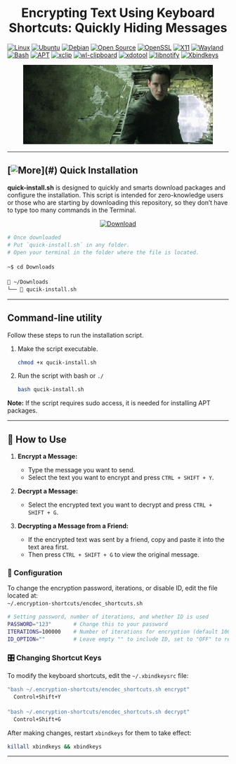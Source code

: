 <h1 align="center">Encrypting Text Using Keyboard Shortcuts: Quickly Hiding Messages</h1>

[![Linux](https://img.shields.io/badge/Linux-FCC624?logo=linux&logoColor=black)](#)
[![Ubuntu](https://img.shields.io/badge/Ubuntu-E95420?logo=ubuntu&logoColor=white)](#)
[![Debian](https://img.shields.io/badge/Debian-A81D33?logo=debian&logoColor=fff)](#)
[![Open Source](https://img.shields.io/badge/Open%20Source-Initiative-3DA639?logo=opensourceinitiative&logoColor=white&labelColor=5A5A5A)](#) 
[![OpenSSL](https://img.shields.io/badge/OpenSSL-721412?logo=openssl&logoColor=white)](#)
[![X11](https://img.shields.io/badge/X11-Window%20System-FF6600?logo=x.org&logoColor=white)](#)
[![Wayland](https://img.shields.io/badge/Wayland-Display%20Server-1793D1?logo=wayland&logoColor=white)](#)
[![Bash](https://img.shields.io/badge/Bash-5A5A5A?logo=gnu-bash&logoColor=white)](#)
[![APT](https://img.shields.io/badge/APT-Advanced%20Package%20Tool-336791?logo=debian&logoColor=white)](#)
[![xclip](https://img.shields.io/badge/xclip-clipboard-blue)](#)
[![wl-clipboard](https://img.shields.io/badge/wl--clipboard-Wayland%20Clipboard-6C9EF8)](#)
[![xdotool](https://img.shields.io/badge/xdotool-automation-yellow)](#)
[![libnotify](https://img.shields.io/badge/libnotify-notifications-orange)](#)
[![Xbindkeys](https://img.shields.io/badge/Xbindkeys-0277BD?logo=gnu&logoColor=white)](https://www.nongnu.org/xbindkeys/)

<!-- <p align="center">Preview</p> -->

<p align="center">
  <img src="preview/giphy.gif" alt="Preview GIF" width="auto">
</p>

---  

## [![More](https://img.shields.io/badge/->__-2D2F34?)](#) Quick Installation 

<!--  [![Download](https://img.shields.io/badge/Download-Latest-blue?style=for-the-badge&logo=download)](https://github.com/user/repository/releases/latest) -->

  **quick-install.sh** is designed to quickly and smarts download packages and configure the installation. This script is intended for zero-knowledge users or those who are starting by downloading this repository, so they don’t have to type too many commands in the Terminal.


<p align="center">
  <a href="https://github.com/jmswycode/encryption-shortcuts/blob/main/quick-install.sh">
    <img src="https://img.shields.io/badge/Download-quick--install.sh-blue?style=for-the-badge&logo=download" alt="Download">
  </a>
</p>


```sh
# Once downloaded  
# Put `quick-install.sh` in any folder.  
# Open your terminal in the folder where the file is located.

~$ cd Downloads

📁 ~/Downloads
└── 📜 qucik-install.sh
```

---  

## Command-line utility
Follow these steps to run the installation script.

1. Make the script executable.
   ```bash
   chmod +x qucik-install.sh
   ```  

2. Run the script with bash or `./`
   ```bash
   bash qucik-install.sh
   ```  
**Note:** If the script requires sudo access, it is needed for installing APT packages.

--- 
## 🚀 How to Use  

1. **Encrypt a Message:**  
   - Type the message you want to send.  
   - Select the text you want to encrypt and press `CTRL + SHIFT + Y`.  

2. **Decrypt a Message:**  
   - Select the encrypted text you want to decrypt and press `CTRL + SHIFT + G`.  

3. **Decrypting a Message from a Friend:**  
   - If the encrypted text was sent by a friend, copy and paste it into the text area first.  
   - Then press `CTRL + SHIFT + G` to view the original message.  

### 🔧 Configuration  
To change the encryption password, iterations, or disable ID, edit the file located at:  
`~/.encryption-shortcuts/encdec_shortcuts.sh`  

```bash
# Setting password, number of iterations, and whether ID is used
PASSWORD="123"       # Change this to your password  
ITERATIONS=100000    # Number of iterations for encryption (default 10000)  
ID_OPTION=""         # Leave empty "" to include ID, set to "OFF" to remove ID  
```

### 🎛 Changing Shortcut Keys  
To modify the keyboard shortcuts, edit the `~/.xbindkeysrc` file:  

```bash
"bash ~/.encryption-shortcuts/encdec_shortcuts.sh encrypt"
  Control+Shift+Y

"bash ~/.encryption-shortcuts/encdec_shortcuts.sh decrypt"
  Control+Shift+G
```

After making changes, restart `xbindkeys` for them to take effect:  
```bash
killall xbindkeys && xbindkeys
```
---  
<!--
## 🤝 Contribution  
If you want to contribute, feel free to create a Pull Request or contact me through an issue.  

## 📜 License  
This project is licensed under the [MIT License](LICENSE). -->

